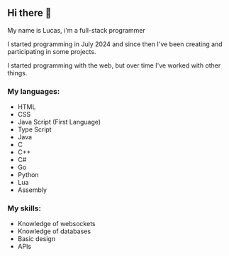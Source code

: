 ## Hi there 👋

<p>My name is Lucas, i'm a full-stack programmer</p>

<p>I started programming in July 2024 and since then I've been creating and participating in some projects.</p>

<p>I started programming with the web, but over time I've worked with other things.</p>

### My languages:
- HTML
- CSS
- Java Script (First Language)
- Type Script
- Java
- C
- C++
- C#
- Go
- Python
- Lua
- Assembly

### My skills:
- Knowledge of websockets
- Knowledge of databases
- Basic design
- APIs
